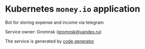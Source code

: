 # Kubernetes `money.io` application
Bot for storing expense and income via telegram

Service owner: Gromnsk (gromnsk@yandex.ru)

The service is generated by [code generator](https://github.com/k8s-community/codegen) 